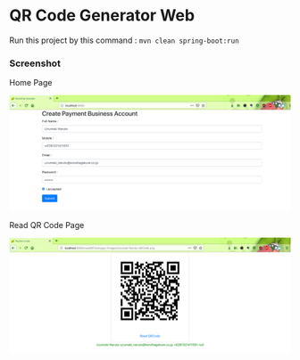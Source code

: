 # QR Code Generator Web

Run this project by this command : `mvn clean spring-boot:run`

### Screenshot

Home Page

![Home Page](img/index.png "Index Page")

Read QR Code Page

![Read QR Code Page](img/read.png "Read QR Code Page")